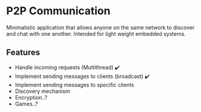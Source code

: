 # P2P Communication

Minimalistic application that allows anyone on the same network to discover and chat with one another. Intended for light weight embedded systems.


## Features

- Handle incoming requests (Multithread) :heavy_check_mark:
- Implement sending messages to clients (broadcast) :heavy_check_mark:
- Implement sending messages to specific clients
- Discovery mechanism
- Encryption..?
- Games..?

